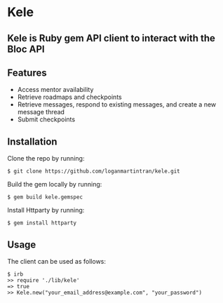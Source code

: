 # Kele

## Kele is Ruby gem API client to interact with the Bloc API

## Features
- Access mentor availability
- Retrieve roadmaps and checkpoints
- Retrieve messages, respond to existing messages, and create a new message thread
- Submit checkpoints

## Installation
Clone the repo by running:
```
$ git clone https://github.com/loganmartintran/kele.git
```

Build the gem locally by running:
```
$ gem build kele.gemspec
```

Install Httparty by running:
```
$ gem install httparty
```

## Usage
The client can be used as follows:
```
$ irb
>> require './lib/kele'
=> true
>> Kele.new("your_email_address@example.com", "your_password")
```
